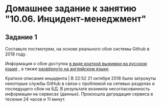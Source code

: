 # Домашнее задание к занятию "10.06. Инцидент-менеджмент"

## Задание 1

Составьте постмотрем, на основе реального сбоя системы Github в 2018 году.

Информация о сбое доступна [в виде краткой выжимки на русском языке](https://habr.com/ru/post/427301/) , а
также [развёрнуто на английском языке](https://github.blog/2018-10-30-oct21-post-incident-analysis/).


Краткое описание инцидента | В 22:52 21 октября 2018 были затронуты некоторые службы GitHub в связи с проблемой на сетевых разделах и последущего сбоя на БД. В результате возникла       несогласованность информации на сервисах (данных). Произошла деградация сервиса в тесении 24 часов и 11 минут.

